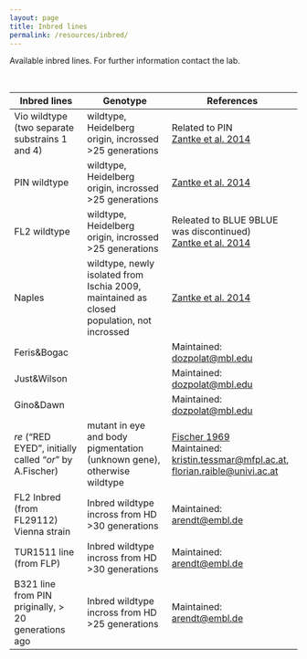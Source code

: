 ```yaml
---
layout: page
title: Inbred lines
permalink: /resources/inbred/
---
```


Available inbred lines. For further information contact the lab.

<br>

| Inbred lines | Genotype | References |
| -------- | ----------- | ------------ |
| Vio wildtype <br> (two separate substrains 1 and 4) | wildtype, Heidelberg origin, incrossed >25 generations | Related to PIN <br> [Zantke et al. 2014](https://pubmed.ncbi.nlm.nih.gov/24807110/) |
| PIN wildtype | wildtype, Heidelberg origin, incrossed >25 generations | [Zantke et al. 2014](https://pubmed.ncbi.nlm.nih.gov/24807110/) |
| FL2 wildtype | wildtype, Heidelberg origin, incrossed >25 generations | Releated to BLUE 9BLUE was discontinued) <br> [Zantke et al. 2014](https://pubmed.ncbi.nlm.nih.gov/24807110/) |
| Naples | wildtype, newly isolated from Ischia 2009, maintained as closed population, not incrossed | [Zantke et al. 2014](https://pubmed.ncbi.nlm.nih.gov/24807110/) |
| Feris&Bogac | | Maintained: dozpolat@mbl.edu |
| Just&Wilson | | Maintained: dozpolat@mbl.edu |
| Gino&Dawn | | Maintained: dozpolat@mbl.edu |
| *re* (“RED EYED”, initially called “*or*” by A.Fischer) | mutant in eye and body pigmentation (unknown gene), otherwise wildtype | [Fischer 1969](https://link.springer.com/article/10.1007/BF00334235) <br> Maintained: kristin.tessmar@mfpl.ac.at, <br> florian.raible@univi.ac.at |
| FL2 Inbred (from FL29112) Vienna strain | Inbred wildtype incross from HD >30 generations | Maintained: arendt@embl.de |
| TUR1511 line (from FLP) | Inbred wildtype incross from HD >30 generations | Maintained: arendt@embl.de |
| B321 line from PIN priginally, > 20 generations ago | Inbred wildtype incross from HD >25 generations | Maintained: arendt@embl.de |
